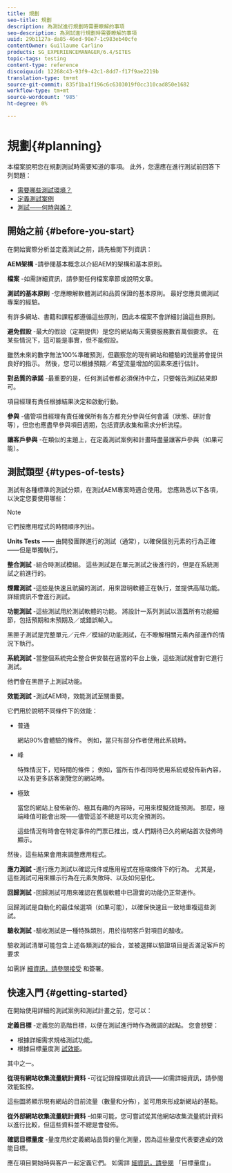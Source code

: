 ```yaml
---
title: 規劃
seo-title: 規劃
description: 為測試進行規劃時需要瞭解的事項
seo-description: 為測試進行規劃時需要瞭解的事項
uuid: 29b1127a-da85-46ed-98e7-1c983eb40cfe
contentOwner: Guillaume Carlino
products: SG_EXPERIENCEMANAGER/6.4/SITES
topic-tags: testing
content-type: reference
discoiquuid: 12268c43-93f9-42c1-8dd7-f17f9ae2219b
translation-type: tm+mt
source-git-commit: 835f1ba1f196c6c6303019f0cc310cad850e1682
workflow-type: tm+mt
source-wordcount: '985'
ht-degree: 0%

---
```



# 規劃{#planning}

本檔案說明您在規劃測試時需要知道的事項。 此外，您還應在進行測試前回答下列問題：

* [需要哪些測試環境？](/help/sites-developing/test-environments.md)
* [定義測試案例](/help/sites-developing/test-cases.md)
* [測試——何時與誰？](/help/sites-developing/when-who.md)

## 開始之前 {#before-you-start}

在開始實際分析並定義測試之前，請先檢閱下列資訊：

**AEM架構** -請參閱基本概念以介紹AEM的架構和基本原則。

**檔案** -如需詳細資訊，請參閱任何檔案章節或說明文章。

**測試的基本原則** -您應瞭解軟體測試和品質保證的基本原則。 最好您應具備測試專案的經驗。

有許多網站、書籍和課程都遵循這些原則，因此本檔案不會詳細討論這些原則。

**避免假設** -最大的假設（定期提供）是您的網站每天需要服務數百萬個要求。 在某些情況下，這可能是事實，但不能假設。

雖然未來的數字無法100%準確預測，但觀察您的現有網站和體驗的流量將會提供良好的指示。 然後，您可以根據預期／希望流量增加的因素來進行估計。

**對品質的承諾** -最重要的是，任何測試者都必須保持中立，只要報告測試結果即可。

項目經理有責任根據結果決定和啟動行動。

**參與** -儘管項目經理有責任確保所有各方都充分參與任何會議（狀態、研討會等），但您也應盡早參與項目週期，包括資訊收集和需求分析流程。

**讓客戶參與** -在類似的主題上，在定義測試案例和計畫時盡量讓客戶參與（如果可能）。

## 測試類型 {#types-of-tests}

測試有各種標準的測試分類，在測試AEM專案時適合使用。 您應熟悉以下各項，以決定您要使用哪些：

>[!NOTE]
>
>它們按應用程式的時間順序列出。

**Units Tests** —— 由開發團隊進行的測試（通常），以確保個別元素的行為正確——但是單獨執行。

**整合測試** -組合時測試模組。 這些測試是在單元測試之後進行的，但是在系統測試之前進行的。

**煙霧測試** -這些是快速且骯臟的測試，用來證明軟體正在執行，並提供高階功能。 詳細資訊不會進行測試。

**功能測試** -這些測試用於測試軟體的功能。 將設計一系列測試以涵蓋所有功能細節，包括預期和未預期及／或錯誤輸入。

黑匣子測試是完整單元／元件／模組的功能測試，在不瞭解相關元素內部運作的情況下執行。

**系統測試** -當整個系統完全整合併安裝在適當的平台上後，這些測試就會對它進行測試。

他們會在黑匣子上測試功能。

**效能測試** -測試AEM時，效能測試至關重要。

它們用於說明不同條件下的效能：

* 普通

   網站90%會體驗的條件。 例如，當只有部分作者使用此系統時。

* 峰

   特殊情況下，短時間的條件； 例如，當所有作者同時使用系統或發佈新內容，以及有更多訪客瀏覽您的網站時。

* 極致

   當您的網站上發佈新的、極其有趣的內容時，可用來模擬效能預測。 那麼，極端峰值可能會出現——儘管這並不總是可以完全預測的。

   這些情況有時會在特定事件的門票已推出，或人們期待已久的網站首次發佈時顯示。

然後，這些結果會用來調整應用程式。

**應力測試** -進行應力測試以確認元件或應用程式在極端條件下的行為。 尤其是，這些測試可用來顯示行為在元素失敗時、以及如何惡化。

**回歸測試** -回歸測試可用來確認在舊版軟體中已證實的功能仍正常運作。

回歸測試是自動化的最佳候選項（如果可能），以確保快速且一致地重複這些測試。

**驗收測試** -驗收測試是一種特殊類別，用於指明客戶對項目的驗收。

驗收測試清單可能包含上述各類測試的組合，並被選擇以驗證項目是否滿足客戶的要求

如需詳 [細資訊，請參閱接受](/help/sites-developing/acceptance-signoff.md) 和簽署。

## 快速入門 {#getting-started}

在開始使用詳細的測試案例和測試計畫之前，您可以：

**定義目標** -定義您的高階目標，以便在測試進行時作為微調的起點。 您會想要：

* 根據詳細需求規格測試功能。
* 根據目標量度測 [試效能](/help/managing/best-practices-further-reference.md#key-performance-indicators-and-target-metrics)。

其中之一。

**從現有網站收集流量統計資料** -可從記錄檔擷取此資訊——如需詳細資訊，請參閱效能監控。

這些圖將顯示現有網站的目前流量（數量和分佈），並可用來形成新網站的基點。

**從外部網站收集流量統計資料** -如果可能，您可嘗試從其他網站收集流量統計資料以進行比較，但這些資料並不總是會發佈。

**確認目標量度** -量度用於定義網站品質的量化測量，因為這些量度代表要達成的效能目標。

應在項目開始時與客戶一起定義它們。 如需詳 [細資訊，請參閱](/help/sites-developing/planning.md) 「目標量度」。
